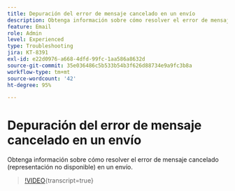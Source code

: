 ```yaml
---
title: Depuración del error de mensaje cancelado en un envío
description: Obtenga información sobre cómo resolver el error de mensaje cancelado (representación no disponible) en un envío.
feature: Email
role: Admin
level: Experienced
type: Troubleshooting
jira: KT-8391
exl-id: e22d0976-a668-4dfd-99fc-1aa586a8632d
source-git-commit: 35e036486c5b533b54b3f626d88734e9a9fc3b8a
workflow-type: tm+mt
source-wordcount: '42'
ht-degree: 95%

---
```


# Depuración del error de mensaje cancelado en un envío

Obtenga información sobre cómo resolver el error de mensaje cancelado (representación no disponible) en un envío.

>[!VIDEO](https://video.tv.adobe.com/v/335895?quality=12&learn=on){transcript=true}
